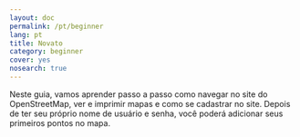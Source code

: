 ```yaml
---
layout: doc
permalink: /pt/beginner
lang: pt
title: Novato
category: beginner
cover: yes
nosearch: true
---
```

Neste guia, vamos aprender passo a passo como navegar no
site do OpenStreetMap, ver e imprimir mapas e como se cadastrar no site.
Depois de ter seu próprio nome de usuário e senha, você poderá
adicionar seus primeiros pontos no mapa.
